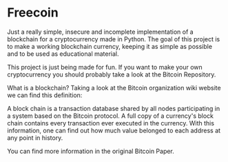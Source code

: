 # Freecoin

Just a really simple, insecure and incomplete implementation of a blockchain for a cryptocurrency made in Python. The goal of this project is to make a working blockchain currency, keeping it as simple as possible and to be used as educational material.

This project is just being made for fun. If you want to make your own cryptocurrency you should probably take a look at the Bitcoin Repository.

What is a blockchain?
Taking a look at the Bitcoin organization wiki website we can find this definition:

A block chain is a transaction database shared by all nodes participating in a system based on the Bitcoin protocol. A full copy of a currency's block chain contains every transaction ever executed in the currency. With this information, one can find out how much value belonged to each address at any point in history.

You can find more information in the original Bitcoin Paper.

